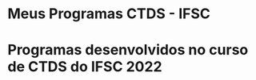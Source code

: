 <html>
    <head>
        <meta charset="UTF-8">
    </head>
    <body>
        <h1>Meus Programas CTDS - IFSC<h1>
        Programas desenvolvidos no curso de CTDS do IFSC 2022
    </body>
</html>
